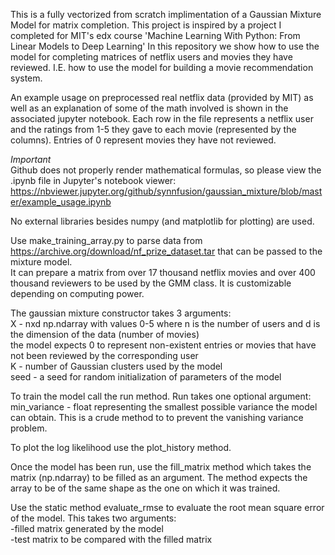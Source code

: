 This is a fully vectorized from scratch implimentation of a Gaussian Mixture Model for matrix completion. This project is inspired by a project I completed for MIT's edx course 'Machine Learning With Python: From Linear Models to Deep Learning'  In this repository we show how to use the model for completing matrices of netflix users and movies they have reviewed. I.E. how to use the model for building a movie recommendation system.  

An example usage on preprocessed real netflix data (provided by MIT) as well as an explanation of some of the math involved is shown in the associated jupyter notebook. Each row in the file represents a netflix user and the ratings from 1-5 they gave to each movie (represented by the columns). Entries of 0 represent movies they have not reviewed.  

*Important*  
Github does not properly render mathematical formulas, so please view the .ipynb file in Jupyter's notebook viewer:  
https://nbviewer.jupyter.org/github/synnfusion/gaussian_mixture/blob/master/example_usage.ipynb

No external libraries besides numpy (and matplotlib for plotting) are used.  

Use make_training_array.py to parse data from https://archive.org/download/nf_prize_dataset.tar that can be passed to the mixture model.  
It can prepare a matrix from over 17 thousand netflix movies and over 400 thousand reviewers to be used by the GMM class. It is customizable depending on computing power.

The gaussian mixture constructor takes 3 arguments:  
X - nxd np.ndarray with values 0-5 where n is the number of users and d is the dimension of the data (number of movies)  
    the model expects 0 to represent non-existent entries or movies that have not been reviewed by the corresponding user  
K - number of Gaussian clusters used by the model  
seed - a seed for random initialization of parameters of the model  

To train the model call the run method. Run takes one optional argument:  
min_variance - float representing the smallest possible variance the model can obtain. This is a crude method to to prevent the vanishing variance problem.  

To plot the log likelihood use the plot_history method.  

Once the model has been run, use the fill_matrix method which takes the matrix (np.ndarray) to be filled as an argument. The method expects the array to be of the same shape as the one on which it was trained.  

Use the static method evaluate_rmse to evaluate the root mean square error of the model. This takes two arguments:  
-filled matrix generated by the model  
-test matrix to be compared with the filled matrix  
